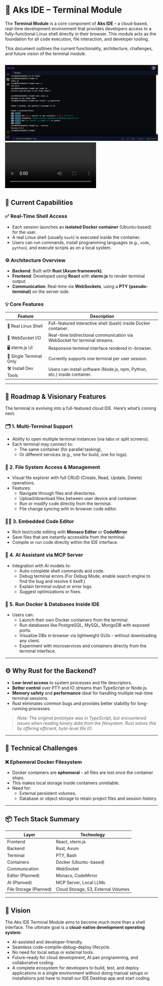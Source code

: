 # 🧠 Aks IDE – Terminal Module

The **Terminal Module** is a core component of **Aks IDE** – a cloud-based, real-time development environment that provides developers access to a fully-functional Linux shell directly in their browser. This module acts as the foundation for all code execution, file interaction, and developer tooling.

This document outlines the current functionality, architecture, challenges, and future vision of the terminal module.

![Terminal_image](image.png)
<video controls src="aks_ide.mp4" title="Title"></video>
---

## 📌 Current Capabilities

### ✅ Real-Time Shell Access

- Each session launches an **isolated Docker container** (Ubuntu-based) for the user.
- A real Linux shell (usually `bash`) is executed inside the container.
- Users can run commands, install programming languages (e.g., `node`, `python`), and execute scripts as on a local system.

### ⚙️ Architecture Overview

- **Backend**: Built with **Rust (Axum framework)**.
- **Frontend**: Developed using **React** with **xterm.js** to render terminal output.
- **Communication**: Real-time via **WebSockets**, using a **PTY (pseudo-terminal)** on the server side.

### 💡 Core Features

| Feature                 | Description                                                               |
| ----------------------- | ------------------------------------------------------------------------- |
| 🐧 Real Linux Shell     | Full-featured interactive shell (bash) inside Docker container.           |
| 🔄 WebSocket I/O        | Real-time bidirectional communication via WebSocket for terminal streams. |
| 🖥️ xterm.js UI          | Responsive terminal interface rendered in-browser.                        |
| 🧱 Single Terminal Only | Currently supports one terminal per user session.                         |
| 🛠 Install Dev Tools     | Users can install software (Node.js, npm, Python, etc.) inside container. |

---

## 🔮 Roadmap & Visionary Features

The terminal is evolving into a full-featured cloud IDE. Here’s what’s coming next:

### 🗂 1. Multi-Terminal Support

- Ability to open multiple terminal instances (via tabs or split screens).
- Each terminal may connect to:
  - The same container (for parallel tasking),
  - Or different services (e.g., one for build, one for logs).

### 📁 2. File System Access & Management

- Visual file explorer with full CRUD (Create, Read, Update, Delete) operations.
- Features:
  - Navigate through files and directories.
  - Upload/download files between user device and container.
  - Run or modify code directly from the terminal.
  - File change syncing with in-browser code editor.

### 🧑‍💻 3. Embedded Code Editor

- Rich text/code editing with **Monaco Editor** or **CodeMirror**.
- Save files that are instantly accessible from the terminal.
- Compile or run code directly within the IDE interface.

### 🤖 4. AI Assistant via MCP Server

- Integration with AI models to:
  - Auto-complete shell commands and code.
  - Debug terminal errors.(For Debug Mode, enable search engine to find the bug and resolve it itself.)
  - Explain terminal output or error logs.
  - Suggest optimizations or fixes.

### 🐳 5. Run Docker & Databases Inside IDE

- Users can:
  - Launch their own Docker containers from the terminal.
  - Run databases like PostgreSQL, MySQL, MongoDB with exposed ports.
  - Visualize DBs in browser via lightweight GUIs – without downloading any client.
  - Experiment with microservices and containers directly from the terminal interface.

---

## ⚙️ Why Rust for the Backend?

- **Low-level access** to system processes and file descriptors.
- **Better control** over PTY and IO streams than TypeScript or Node.js.
- **Memory safety** and **performance** ideal for handling multiple real-time terminal sessions.
- Rust eliminates common bugs and provides better stability for long-running processes.

> _Note: The original prototype was in TypeScript, but encountered issues when reading binary data from the filesystem. Rust solves this by offering efficient, byte-level file IO._

---

## 🚧 Technical Challenges

### ❌ Ephemeral Docker Filesystem

- Docker containers are **ephemeral** – all files are lost once the container stops.
- This makes local storage inside containers unreliable.
- Need for:
  - External persistent volumes.
  - Database or object storage to retain project files and session history.

---

## 📦 Tech Stack Summary

| Layer                  | Technology                          |
| ---------------------- | ----------------------------------- |
| Frontend               | React, xterm.js                     |
| Backend                | Rust, Axum                          |
| Terminal               | PTY, Bash                           |
| Containers             | Docker (Ubuntu-based)               |
| Communication          | WebSocket                           |
| Editor (Planned)       | Monaco, CodeMirror                  |
| AI (Planned)           | MCP Server, Local LLMs              |
| File Storage (Planned) | Cloud Storage, S3, External Volumes |

---

## 🚀 Vision

The Aks IDE Terminal Module aims to become much more than a shell interface. The ultimate goal is a **cloud-native development operating system**:

- AI-assisted and developer-friendly.
- Seamless code–compile–debug–deploy lifecycle.
- No need for local setup or external tools.
- Future-ready for cloud development, AI pair programming, and collaborative coding.
- A complete ecosystem for developers to build, test, and deploy applications in a single environment without doing manual setups or installations just have to install our IDE Desktop app and start coding.
